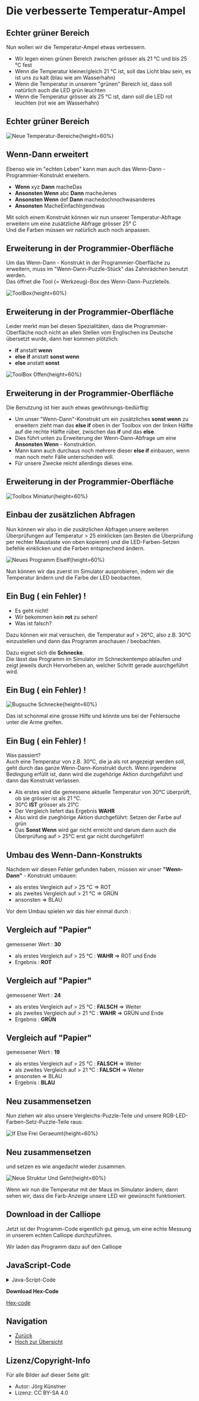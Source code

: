 # Die verbesserte Temperatur-Ampel


## Echter grüner Bereich


Nun wollen wir die Temperatur-Ampel etwas verbessern.

* Wir legen einen grünen Bereich zwischen grösser als 21 °C und bis 25 °C fest
* Wenn die Temperatur kleiner/gleich 21 °C ist, soll das Licht blau sein, es ist uns zu kalt (blau wie am Wasserhahn)
* Wenn die Temperatur in unserem "grünen" Bereich ist, dass soll natürlich auch die LED grün leuchten
* Wenn die Temperatur  grösser als 25 °C ist, dann soll die LED rot leuchten (rot wie am Wasserhahn)


## Echter grüner Bereich

![Neue Temperatur-Bereiche](./pics/thermometer2.png){height=60%}


## Wenn-Dann erweitert

Ebenso wie im "echten Leben" kann man auch das Wenn-Dann - Programmier-Konstrukt erweitern.

* __Wenn__ xyz __Dann__ macheDas 
* __Ansonsten Wenn__ abc __Dann__ macheJenes
* __Ansonsten Wenn__ def __Dann__ machedochnochwasanderes
*  __Ansonsten__ MacheEinfachIrgendwas 

Mit solch einem Konstrukt können wir nun unserer Temperatur-Abfrage erweitern um eine zusätzliche Abfrage grösser 25° C  
Und die Farben müssen wir natürlich auch noch anpassen.


## Erweiterung in der Programmier-Oberfläche

Um das Wenn-Dann - Konstrukt in der Programmier-Oberfläche zu erweitern, muss im "Wenn-Dann-Puzzle-Stück" das Zahnrädchen benutzt werden.  
Das öffnet die Tool (= Werkzeug)-Box des Wenn-Dann-Puzzleteils.

 
![ToolBox](./pics/01_ToolBox.png){height=60%}

## Erweiterung in der Programmier-Oberfläche

Leider merkt man bei diesen Spezialitäten, dass die Programmier-Oberfläche noch nicht an allen Stellen vom Englischen ins Deutsche übersetzt wurde, dann hier kommen plötzlich:

* __if__ anstatt __wenn__
* __else if__ anstatt __sonst wenn__ 
* __else__ anstatt __sonst__
  

![ToolBox Offen](./pics/02_ToolBoxOffen.png){height=60%}

## Erweiterung in der Programmier-Oberfläche

Die Benutzung ist hier auch etwas gewöhnungs-bedürftig:  

* Um unser "Wenn-Dann"-Konstrukt um ein zusätzliches __sonst wenn__ zu erweitern zieht man das __else if__ oben in der Toolbox von der linken Hälfte auf die rechte Hälfte rüber, zwischen das __if__ und das __else__.  
* Dies führt unten zu Erweiterung der Wenn-Dann-Abfrage um eine __Ansonsten Wenn__ - Konstruktion.
* Mann kann auch durchaus noch mehrere dieser __else if__ einbauen, wenn man noch mehr Fälle unterscheiden will.
* Für unsere Zwecke reicht allerdings dieses eine.

## Erweiterung in der Programmier-Oberfläche

![Toolbox Miniatur](./pics/03_ToolboxMiniatur.png){height=60%}


## Einbau der zusätzlichen Abfragen

Nun können wir also in die zusätzlichen Abfragen unsere weiteren Überprüfungen auf Temperatur > 25 einklicken (am Besten die Überprüfung per rechter Maustaste von oben kopieren) und die LED-Farben-Setzen befehle einklicken und die Farben entsprechend ändern.



![Neues Programm ElseIf](./pics/04_NeuesProgrammElseIf.png){height=60%}

Nun können wir das zuerst im Simulator ausprobieren, indem wir die Temperatur ändern und die Farbe der LED beobachten.


## Ein Bug ( ein Fehler) !

* Es geht nicht!  
* Wir bekommen kein __rot__ zu sehen!  
* Was ist falsch?  

Dazu können wir mal versuchen, die Temperatur auf  > 26°C, also z.B. 30°C  einzustellen und dann das Programm anschauen / beobachten.

Dazu eignet sich die __Schnecke__.   
Die lässt das Programm im Simulator im Schneckentempo ablaufen und zeigt jeweils durch Hervorheben an, welcher Schritt gerade ausrchgeführt wird.
 
## Ein Bug ( ein Fehler) !

![Bugsuche Schnecke](./pics/05_BugsucheSchnecke.png){height=60%}

Das ist schonmal eine grosse Hilfe und könnte uns bei der Fehlersuche unter die Arme greifen.

## Ein Bug ( ein Fehler) !

Was passiert?  
Auch eine Temperatur von z.B. 30°C, die ja als rot angezeigt werden soll, geht durch das ganze Wenn-Dann-Konstrukt durch.
Wenn irgendeine Bedingung erfüllt ist, dann wird die zugehörige Aktion durchgeführt und dann das Konstrukt verlassen.

* Als erstes wird die gemessene aktuelle Temperatur von 30°C überprüft, ob sie grösser ist als 21 °C.
* 30°C __IST__ grösser als 21°C
* Der Vergleich liefert das Ergebnis __WAHR__
* Also wird die zueghörige Aktion durchgeführt: Setzen der Farbe auf grün 
* Das __Sonst Wenn__ wird gar nicht erreicht und darum dann auch die Überprüfung auf > 25°C erst gar nicht durchgeführt!


## Umbau des Wenn-Dann-Konstrukts

Nachdem wir diesen Fehler gefunden haben, müssen wir unser __"Wenn-Dann"__ - Konstrukt umbauen:

* als erstes Vergleich auf > 25 °C  => ROT
* als zweites Vergleich auf > 21 °C  => GRÜN
* ansonsten => BLAU

Vor dem Umbau spielen wir das hier einmal durch :  

## Vergleich auf "Papier"

gemessener Wert : __30__  

* als erstes Vergleich auf > 25 °C : __WAHR__  => ROT und Ende
* Ergebnis : __ROT__

## Vergleich auf "Papier"

gemessener Wert : __24__  

* als erstes Vergleich auf > 25 °C : __FALSCH__ => Weiter
* als zweites Vergleich auf > 21 °C : __WAHR__ => GRÜN und Ende
* Ergebnis : __GRÜN__

## Vergleich auf "Papier"

gemessener Wert : __19__  

* als erstes Vergleich auf > 25 °C : __FALSCH__ => Weiter
* als zweites Vergleich auf > 21 °C : __FALSCH__ => Weiter
* ansonsten => BLAU
* Ergebnis : __BLAU__


## Neu zusammensetzen

Nun ziehen wir also unsere Vergleichs-Puzzle-Teile und unsere RGB-LED-Farben-Setz-Puzzle-Teile raus:

![If Else Frei Geraeumt](./pics/06_IfElseFreiGeraeumt.png){height=60%}

## Neu zusammensetzen

und setzen es wie angedacht wieder zusammen.

![Neue Struktur Und Geht](./pics/07_NeueStrukturUndGeht.png){height=60%}
 
 Wenn wir nun die Temperatur mit der Maus im Simulator ändern, dann sehen wir, dass die Farb-Anzeige unsere LED wir gewünscht funktioniert.
  

## Download in der Calliope

Jetzt ist der Programm-Code eigentlich gut genug, um eine echte Messung in unserem echten Calliope durchzuführen.

Wir laden das Programm dazu auf den Calliope


## JavaScript-Code

<details>
 <summary>Java-Script-Code</summary>

```js
let AktuelleTemperatur = 0
basic.forever(() => {
    AktuelleTemperatur = input.temperature()
    basic.showNumber(AktuelleTemperatur)
    basic.pause(500)
    basic.showLeds(`
        # . . # #
        . . # . .
        . . # . .
        . . # . .
        . . . # #
        `)
    basic.pause(500)
    basic.clearScreen()
    basic.pause(500)
    if (AktuelleTemperatur > 25) {
        basic.setLedColor(Colors.Red)
    } else if (AktuelleTemperatur > 21) {
        basic.setLedColor(Colors.Red)
    } else {
        basic.setLedColor(Colors.Blue)
    }
})

```
</details>

__Download Hex-Code__

[Hex-code](code/mini-TemperaturMesser03.hex)


## Navigation


* [Zurück](../04_04_TemperaturAmpel/index.html)  
* [Hoch zur Übersicht](../index.html)  



## Lizenz/Copyright-Info
Für alle Bilder auf dieser Seite gilt:

*  Autor: Jörg Künstner
* Lizenz: CC BY-SA 4.0
